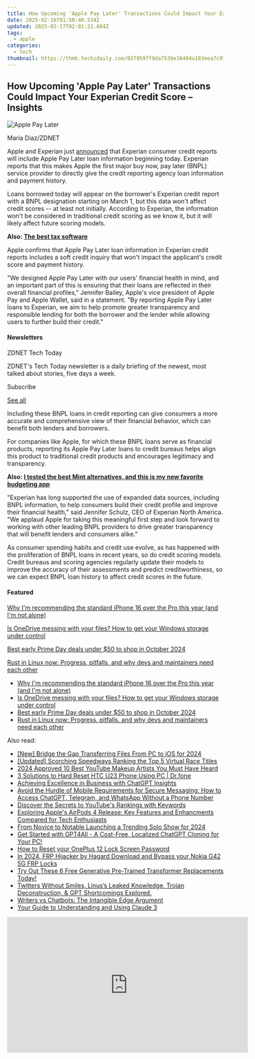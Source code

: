 ```yaml
---
title: How Upcoming 'Apple Pay Later' Transactions Could Impact Your Experian Credit Score – Insights
date: 2025-02-16T01:50:40.534Z
updated: 2025-02-17T02:01:21.684Z
tags:
  - apple
categories:
  - tech
thumbnail: https://thmb.techidaily.com/0379597f9da7536e36404a183eea7c97d1ca356425cc09b3b80d75840cf25d77.jpg
---
```


## How Upcoming 'Apple Pay Later' Transactions Could Impact Your Experian Credit Score – Insights

![Apple Pay Later](https://www.zdnet.com/a/img/resize/9aa883163544c5ec248da84be2c3328ed5e71586/2024/02/28/4eb38efd-18e1-4b8f-8ff6-a92d8f149eef/apple-pay-later.jpg?auto=webp&width=1280)

Maria Diaz/ZDNET

Apple and Experian just [announced](https://www.experianplc.com/newsroom/press-releases/2024/experian-consumer-credit-reports-to-now-include-apply-pay-later-loan-information) that Experian consumer credit reports will include Apple Pay Later loan information beginning today. Experian reports that this makes Apple the first major buy now, pay later (BNPL) service provider to directly give the credit reporting agency loan information and payment history. 

Loans borrowed today will appear on the borrower's Experian credit report with a BNPL designation starting on March 1, but this data won't affect credit scores -- at least not initially. According to Experian, the information won't be considered in traditional credit scoring as we know it, but it will likely affect future scoring models.

**Also: [The best tax software](https://www.zdnet.com/finance/taxes/best-tax-software/)**

Apple confirms that Apple Pay Later loan information in Experian credit reports includes a soft credit inquiry that won't impact the applicant's credit score and payment history. 

"We designed Apple Pay Later with our users' financial health in mind, and an important part of this is ensuring that their loans are reflected in their overall financial profiles," Jennifer Bailey, Apple's vice president of Apple Pay and Apple Wallet, said in a statement. "By reporting Apple Pay Later loans to Experian, we aim to help promote greater transparency and responsible lending for both the borrower and the lender while allowing users to further build their credit."

#### Newsletters

ZDNET Tech Today

ZDNET's Tech Today newsletter is a daily briefing of the newest, most talked about stories, five days a week.

 Subscribe

[See all](https://www.zdnet.com/newsletters/)

Including these BNPL loans in credit reporting can give consumers a more accurate and comprehensive view of their financial behavior, which can benefit both lenders and borrowers. 

For companies like Apple, for which these BNPL loans serve as financial products, reporting its Apple Pay Later loans to credit bureaus helps align this product to traditional credit products and encourages legitimacy and transparency. 

**Also: [I tested the best Mint alternatives, and this is my new favorite budgeting app](https://www.zdnet.com/article/i-tested-the-best-mint-alternatives-and-this-is-my-new-favorite-budgeting-app-now/)**

"Experian has long supported the use of expanded data sources, including BNPL information, to help consumers build their credit profile and improve their financial health," said Jennifer Schulz, CEO of Experian North America. "We applaud Apple for taking this meaningful first step and look forward to working with other leading BNPL providers to drive greater transparency that will benefit lenders and consumers alike."

As consumer spending habits and credit use evolve, as has happened with the proliferation of BNPL loans in recent years, so do credit scoring models. Credit bureaus and scoring agencies regularly update their models to improve the accuracy of their assessments and predict creditworthiness, so we can expect BNPL loan history to affect credit scores in the future.

#### Featured

[Why I'm recommending the standard iPhone 16 over the Pro this year (and I'm not alone)](https://www.zdnet.com/article/why-im-recommending-the-standard-iphone-16-over-the-pro-this-year-and-im-not-alone/ "Why I'm recommending the standard iPhone 16 over the Pro this year (and I'm not alone)")

[Is OneDrive messing with your files? How to get your Windows storage under control](https://www.zdnet.com/article/is-onedrive-messing-with-your-files-how-to-get-your-windows-storage-under-control/ "Is OneDrive messing with your files? How to get your Windows storage under control")

[Best early Prime Day deals under $50 to shop in October 2024](https://www.zdnet.com/article/best-early-prime-day-deals-under-50/ "Best early Prime Day deals under $50 to shop in October 2024")

[Rust in Linux now: Progress, pitfalls, and why devs and maintainers need each other](https://www.zdnet.com/article/rust-in-linux-now-progress-pitfalls-and-why-devs-and-maintainers-need-each-other/ "Rust in Linux now: Progress, pitfalls, and why devs and maintainers need each other")

* [Why I'm recommending the standard iPhone 16 over the Pro this year (and I'm not alone)](https://www.zdnet.com/article/why-im-recommending-the-standard-iphone-16-over-the-pro-this-year-and-im-not-alone/ "Why I'm recommending the standard iPhone 16 over the Pro this year (and I'm not alone)")
* [Is OneDrive messing with your files? How to get your Windows storage under control](https://www.zdnet.com/article/is-onedrive-messing-with-your-files-how-to-get-your-windows-storage-under-control/ "Is OneDrive messing with your files? How to get your Windows storage under control")
* [Best early Prime Day deals under $50 to shop in October 2024](https://www.zdnet.com/article/best-early-prime-day-deals-under-50/ "Best early Prime Day deals under $50 to shop in October 2024")
* [Rust in Linux now: Progress, pitfalls, and why devs and maintainers need each other](https://www.zdnet.com/article/rust-in-linux-now-progress-pitfalls-and-why-devs-and-maintainers-need-each-other/ "Rust in Linux now: Progress, pitfalls, and why devs and maintainers need each other")

<ins class="adsbygoogle"
     style="display:block"
     data-ad-format="autorelaxed"
     data-ad-client="ca-pub-7571918770474297"
     data-ad-slot="1223367746"></ins>

<ins class="adsbygoogle"
     style="display:block"
     data-ad-client="ca-pub-7571918770474297"
     data-ad-slot="8358498916"
     data-ad-format="auto"
     data-full-width-responsive="true"></ins>

<span class="atpl-alsoreadstyle">Also read:</span>
<div><ul>
<li><a href="https://fox-blue.techidaily.com/new-bridge-the-gap-transferring-files-from-pc-to-ios-for-2024/"><u>[New] Bridge the Gap Transferring Files From PC to iOS for 2024</u></a></li>
<li><a href="https://screen-recording.techidaily.com/updated-scorching-speedways-ranking-the-top-5-virtual-race-titles/"><u>[Updated] Scorching Speedways Ranking the Top 5 Virtual Race Titles</u></a></li>
<li><a href="https://youtube-sure.techidaily.com/approved-10-best-youtube-makeup-artists-you-must-have-heard/"><u>2024 Approved 10 Best YouTube Makeup Artists You Must Have Heard</u></a></li>
<li><a href="https://phone-solutions.techidaily.com/3-solutions-to-hard-reset-htc-u23-phone-using-pc-drfone-by-drfone-reset-android-reset-android/"><u>3 Solutions to Hard Reset HTC U23 Phone Using PC | Dr.fone</u></a></li>
<li><a href="https://tech-haven.techidaily.com/achieving-excellence-in-business-with-chatgpt-insights/"><u>Achieving Excellence in Business with ChatGPT Insights</u></a></li>
<li><a href="https://tech-haven.techidaily.com/avoid-the-hurdle-of-mobile-requirements-for-secure-messaging-how-to-access-chatgpt-telegram-and-whatsapp-without-a-phone-number/"><u>Avoid the Hurdle of Mobile Requirements for Secure Messaging: How to Access ChatGPT, Telegram, and WhatsApp Without a Phone Number</u></a></li>
<li><a href="https://youtube-videos.techidaily.com/discover-the-secrets-to-youtubes-rankings-with-keywords/"><u>Discover the Secrets to YouTube's Rankings with Keywords</u></a></li>
<li><a href="https://tech-renaissance.techidaily.com/exploring-apples-airpods-4-release-key-features-and-enhancments-compared-for-tech-enthusiasts/"><u>Exploring Apple's AirPods 4 Release: Key Features and Enhancments Compared for Tech Enthusiasts</u></a></li>
<li><a href="https://some-knowledge.techidaily.com/from-novice-to-notable-launching-a-trending-solo-show-for-2024/"><u>From Novice to Notable Launching a Trending Solo Show for 2024</u></a></li>
<li><a href="https://tech-haven.techidaily.com/1722206995069-get-started-with-gpt4all-a-cost-free-localized-chatgpt-cloning-for-your-pc/"><u>Get Started with GPT4All - A Cost-Free, Localized ChatGPT Cloning for Your PC!</u></a></li>
<li><a href="https://easy-unlock-android.techidaily.com/how-to-reset-your-oneplus-12-lock-screen-password-by-drfone-android/"><u>How to Reset your OnePlus 12 Lock Screen Password</u></a></li>
<li><a href="https://android-frp.techidaily.com/in-2024-frp-hijacker-by-hagard-download-and-bypass-your-nokia-g42-5g-frp-locks-by-drfone-android/"><u>In 2024, FRP Hijacker by Hagard Download and Bypass your Nokia G42 5G FRP Locks</u></a></li>
<li><a href="https://tech-haven.techidaily.com/1722011194526-try-out-these-6-free-generative-pre-trained-transformer-replacements-today/"><u>Try Out These 6 Free Generative Pre-Trained Transformer Replacements Today!</u></a></li>
<li><a href="https://tech-haven.techidaily.com/1721919485759-twitters-without-smiles-linuss-leaked-knowledge-trojan-deconstruction-and-gpt-shortcomings-explored/"><u>Twitters Without Smiles, Linus’s Leaked Knowledge, Trojan Deconstruction, & GPT Shortcomings Explored.</u></a></li>
<li><a href="https://tech-haven.techidaily.com/writers-vs-chatbots-the-intangible-edge-argument/"><u>Writers vs Chatbots: The Intangible Edge Argument</u></a></li>
<li><a href="https://tech-haven.techidaily.com/your-guide-to-understanding-and-using-claude-3/"><u>Your Guide to Understanding and Using Claude 3</u></a></li>
</ul></div>

<!-- affiliate ads begin -->
<iframe width="560" height="315" src="https://www.youtube.com/embed/U_aNKnMTPjo?si=Og_mEt7NP3Fbsg2n" title="YouTube video player" frameborder="0" allow="accelerometer; autoplay; clipboard-write; encrypted-media; gyroscope; picture-in-picture; web-share" referrerpolicy="strict-origin-when-cross-origin" allowfullscreen></iframe>
<!-- affiliate ads end -->

